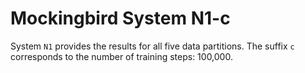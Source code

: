 # Mockingbird System N1-c

System `N1` provides the results for all five data partitions. The suffix `c`
corresponds to the number of training steps: 100,000.
